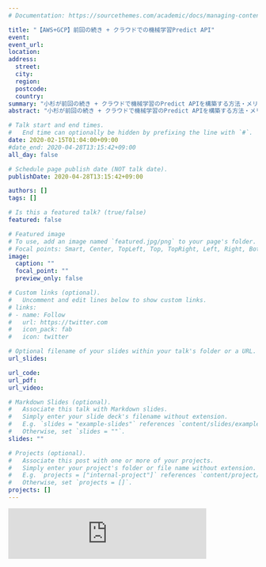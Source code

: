 ```yaml
---
# Documentation: https://sourcethemes.com/academic/docs/managing-content/

title: "【AWS+GCP】前回の続き + クラウドでの機械学習Predict API"
event:
event_url:
location:
address:
  street:
  city:
  region:
  postcode:
  country:
summary: "小杉が前回の続き + クラウドで機械学習のPredict APIを構築する方法・メリットなどについて話したよ"
abstract: "小杉が前回の続き + クラウドで機械学習のPredict APIを構築する方法・メリットなどについて話したよ"

# Talk start and end times.
#   End time can optionally be hidden by prefixing the line with `#`.
date: 2020-02-15T01:04:00+09:00
#date_end: 2020-04-28T13:15:42+09:00
all_day: false

# Schedule page publish date (NOT talk date).
publishDate: 2020-04-28T13:15:42+09:00

authors: []
tags: []

# Is this a featured talk? (true/false)
featured: false

# Featured image
# To use, add an image named `featured.jpg/png` to your page's folder. 
# Focal points: Smart, Center, TopLeft, Top, TopRight, Left, Right, BottomLeft, Bottom, BottomRight.
image:
  caption: ""
  focal_point: ""
  preview_only: false

# Custom links (optional).
#   Uncomment and edit lines below to show custom links.
# links:
# - name: Follow
#   url: https://twitter.com
#   icon_pack: fab
#   icon: twitter

# Optional filename of your slides within your talk's folder or a URL.
url_slides:

url_code:
url_pdf:
url_video:

# Markdown Slides (optional).
#   Associate this talk with Markdown slides.
#   Simply enter your slide deck's filename without extension.
#   E.g. `slides = "example-slides"` references `content/slides/example-slides.md`.
#   Otherwise, set `slides = ""`.
slides: ""

# Projects (optional).
#   Associate this post with one or more of your projects.
#   Simply enter your project's folder or file name without extension.
#   E.g. `projects = ["internal-project"]` references `content/project/deep-learning/index.md`.
#   Otherwise, set `projects = []`.
projects: []
---
```

<iframe src="https://anchor.fm/mukiudo/embed/episodes/AWSGCP--Predict-API-eara2q" height="102px" width="400px" frameborder="0" scrolling="no"></iframe>
